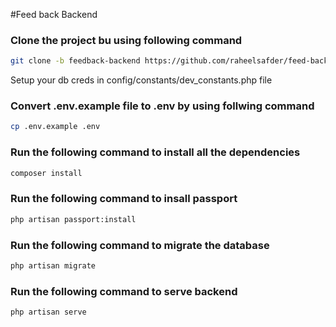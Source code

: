 #Feed back Backend

### Clone the project bu using following command

```sh
git clone -b feedback-backend https://github.com/raheelsafder/feed-back-backend.git
```

Setup your db creds in config/constants/dev_constants.php file

### Convert .env.example file to .env by using follwing command

```sh
cp .env.example .env
```

### Run the following command to install all the dependencies

```sh
composer install
```

### Run the following command to insall passport

```sh
php artisan passport:install
```

### Run the following command to migrate the database

```sh
php artisan migrate
```

### Run the following command to serve backend

```sh
php artisan serve
```
